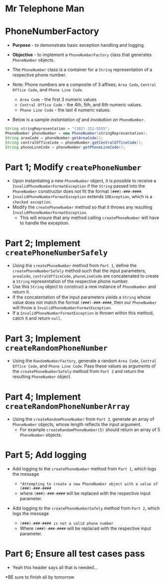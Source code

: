 
# Mr Telephone Man


# PhoneNumberFactory
* **Purpose** - to demonstrate basic exception handling and logging.
* **Objective** - to implement a `PhoneNumberFactory` class that generates `PhoneNumber` objects.
* The `PhoneNumber` class is a container for a `String` representation of a respective phone number.
* Note: Phone numbers are a composite of 3 affixes; `Area Code`, `Central Office Code`, and `Phone Line Code`.
	* `Area Code`  - the first 3 numeric values
	* `Central Office Code` - the 4th, 5th, and 6th numeric values.
	* `Phone Line Code` - the last 4 numeric values. 

* Below is a sample *instantation of* and *invokation on* `PhoneNumber`.
	
```Java
String stringRepresentation = "(302)-312-5555";
PhoneNumber phoneNumber = new PhoneNumber(stringRepresentation);
String areaCode = phoneNumber.getAreaCode();
String centralOfficeCode = phoneNumber.getCentralOfficeCode();
String phoneLineCode = phoneNumber.getPhoneLineCode();
```


# Part 1; Modify `createPhoneNumber`
* Upon instantiating a new `PhoneNumber` object, it is possible to receive a `InvalidPhoneNumberFormatException` if the `String` passed into the `PhoneNumber` constructor does not fit the format `(###)-###-####`.<br>
* `InvalidPhoneNumberFormatException` extends `IOException`, which is a `checked exception`.<br>
* Modify the `createPhoneNumber` method so that it throws any resulting `InvalidPhoneNumberFormatException`.
	* This will ensure that any method calling `createPhoneNumber` will have to handle the exception.



# Part 2; Implement `createPhoneNumberSafely`
* Using the `createPhoneNumber` method from `Part 1`, define the `createPhoneNumberSafely` method such that the input parameters, `areaCode`, `centralOfficeCode`, `phoneLineCode` are concatenated to create a `String` representation of the respective phone number.
* Use this `String` object to construct a new instance of `PhoneNumber` and return it.
* If the concatentation of the input parameters yields a `String` whose value does not match the format `(###)-###-####`, then our `PhoneNumber` will throw a `InvalidPhoneNumberFormatException`.
* If a `InvalidPhoneNumberFormatException` is thrown within this method, catch it and return `null`.


# Part 3; Implement `createRandomPhoneNumber`
* Using the `RandomNumberFactory`, generate a random `Area Code`, `Central Office Code`, and `Phone Line Code`. Pass these values as arguments of the `createPhoneNumberSafely` method from `Part 2` and return the resulting `PhoneNumber` object.


# Part 4; Implement `createRandomPhoneNumberArray`
* Using the `createRandomPhoneNumber` from `Part 3`, generate an array of `PhoneNumber` objects, whose length reflects the input argument.
	* For example `createRandomPhoneNumber(5)` should return an array of 5 `PhoneNumber` objects.


# Part 5; Add logging
* Add logging to the `createPhoneNumber` method from `Part 1`, which logs the message
	* `"Attempting to create a new PhoneNumber object with a value of (###)-###-####`
	* where `(###)-###-####` will be replaced with the respective input parameter.

* Add logging to the `createPhoneNumberSafely` method from `Part 2`, which logs the message
	* `(###)-###-#### is not a valid phone number`
	* Where `(###)-###-####` will be replaced with the respective input parameter.

	
# Part 6; Ensure all test cases pass
* Yeah this header says all that is needed...

*BE sure to finish all by tomorrow
